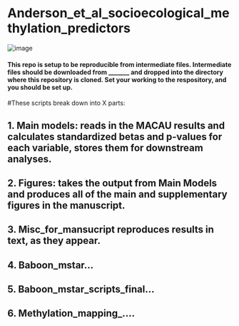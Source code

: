 # Anderson_et_al_socioecological_methylation_predictors

![image](./misc/baboon.jpg)

#### This repo is setup to be reproducible from intermediate files. Intermediate files should be downloaded from _______ and dropped into the directory where this repository is cloned. Set your working to the respository, and you should be set up.


#These scripts break down into X parts:

## 1. Main models: reads in the MACAU results and calculates standardized betas and p-values for each variable, stores them for downstream analyses. 
## 2. Figures: takes the output from Main Models and produces all of the main and supplementary figures in the manuscript.
## 3. Misc_for_mansucript reproduces results in text, as they appear.
## 4. Baboon_mstar...
## 5. Baboon_mstar_scripts_final...
## 6. Methylation_mapping_....